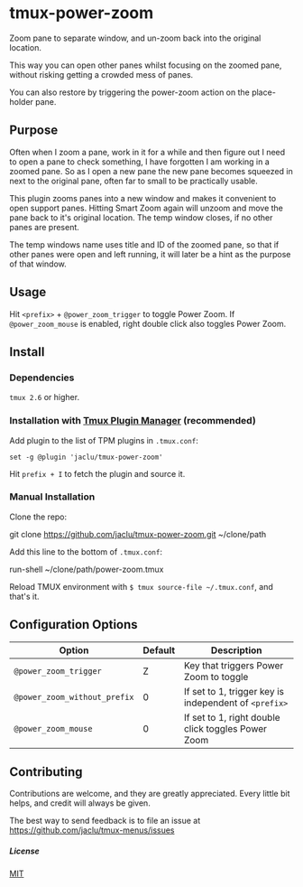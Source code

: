 # tmux-power-zoom

Zoom pane to separate window, and un-zoom back into the original location.

This way you can open other panes whilst focusing on the zoomed pane, without
risking getting a crowded mess of panes.

You can also restore by triggering the power-zoom action on the place-holder
pane.

## Purpose

Often when I zoom a pane, work in it for a while and then figure out I need to
open a pane to check something, I have forgotten I am working in a zoomed pane.
So as I open a new pane the new pane becomes squeezed in next to the original
pane, often far to small to be practically usable.

This plugin zooms panes into a new window and makes it convenient to open support
panes. Hitting Smart Zoom again will unzoom and move the pane back to it's
original location. The temp window closes, if no other panes are present.

The temp windows name uses title and ID of the zoomed pane, so that if other
panes were open and left running, it will later be a hint as the purpose of
that window.

## Usage

Hit `<prefix>` + `@power_zoom_trigger` to toggle Power Zoom.
If `@power_zoom_mouse` is enabled, right double click also toggles Power Zoom.

## Install

### Dependencies

`tmux 2.6` or higher.

### Installation with [Tmux Plugin Manager](https://github.com/tmux-plugins/tpm) (recommended)

Add plugin to the list of TPM plugins in `.tmux.conf`:

    set -g @plugin 'jaclu/tmux-power-zoom'

Hit `prefix + I` to fetch the plugin and source it.

### Manual Installation

Clone the repo:

  git clone https://github.com/jaclu/tmux-power-zoom.git ~/clone/path

Add this line to the bottom of `.tmux.conf`:

  run-shell ~/clone/path/power-zoom.tmux

Reload TMUX environment with `$ tmux source-file ~/.tmux.conf`, and that's it.

## Configuration Options

Option | Default | Description
-|-|-
`@power_zoom_trigger` | Z | Key that triggers Power Zoom to toggle
`@power_zoom_without_prefix` | 0       | If set to 1, trigger key is independent of `<prefix>`
`@power_zoom_mouse`          | 0       | If set to 1, right double click toggles Power Zoom

## Contributing

Contributions are welcome, and they are greatly appreciated. Every little bit
helps, and credit will always be given.

The best way to send feedback is to file an issue at
https://github.com/jaclu/tmux-menus/issues

##### License

[MIT](LICENSE.md)
